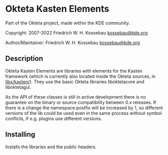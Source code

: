Okteta Kasten Elements
======================
Part of the Okteta project, made within the KDE community.

Copyright: 2007-2022 Friedrich W. H. Kossebau <kossebau@kde.org>

Author/Maintainer: Friedrich W. H. Kossebau <kossebau@kde.org>


Description
-----------
Okteta Kasten Elements are libraries with elements for the Kasten framework
(which is currently also located inside the Okteta sources, in [libs/kasten/](../../libs/kasten/)).
They use the basic Okteta libraries liboktetacore and liboktetagui.

As the API of these classes is still in active development there is no guarantee
on the binary or source compatibility between 0.x releases. If there is a change
the namespace postfix will be increased by 1, so different versions of the lib
could be used even in the same process without symbol conflicts, if e.g. plugins
use different versions.


Installing
----------
Installs the libraries and the public headers.
